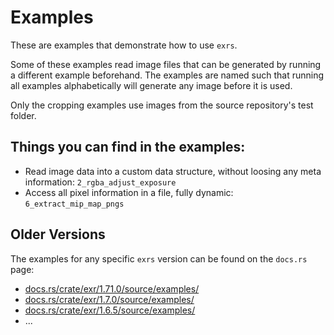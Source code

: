 # Examples

These are examples that demonstrate how to use `exrs`.

Some of these examples read image files
that can be generated by running a different example beforehand.
The examples are named such that running all examples alphabetically
will generate any image before it is used.

Only the cropping examples use images from the source repository's test folder.

## Things you can find in the examples:
- Read image data into a custom data structure, without loosing any meta information: 
  `2_rgba_adjust_exposure`
- Access all pixel information in a file, fully dynamic:
  `6_extract_mip_map_pngs`


## Older Versions
The examples for any specific `exrs` version can be found on the `docs.rs` page:
- [docs.rs/crate/exr/1.71.0/source/examples/](https://docs.rs/crate/exr/1.7.0/source/examples/)
- [docs.rs/crate/exr/1.7.0/source/examples/](https://docs.rs/crate/exr/1.7.0/source/examples/)
- [docs.rs/crate/exr/1.6.5/source/examples/](https://docs.rs/crate/exr/1.6.5/source/examples/)
- ...